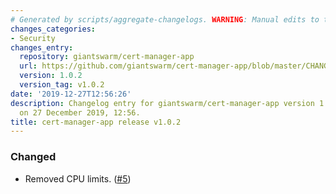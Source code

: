 ```yaml
---
# Generated by scripts/aggregate-changelogs. WARNING: Manual edits to this files will be overwritten.
changes_categories:
- Security
changes_entry:
  repository: giantswarm/cert-manager-app
  url: https://github.com/giantswarm/cert-manager-app/blob/master/CHANGELOG.md#102-2019-12-27
  version: 1.0.2
  version_tag: v1.0.2
date: '2019-12-27T12:56:26'
description: Changelog entry for giantswarm/cert-manager-app version 1.0.2, published
  on 27 December 2019, 12:56.
title: cert-manager-app release v1.0.2
---
```


### Changed
- Removed CPU limits. ([#5](https://github.com/giantswarm/cert-manager-app/pull/5))
